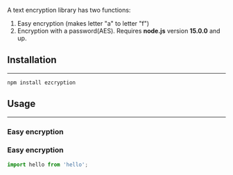 A text encryption library has two functions:

1. Easy encryption (makes letter "a" to letter "f")
2. Encryption with a password(AES). Requires **node.js** version **15.0.0** and up.

## Installation
------
```
npm install ezcryption
```

## Usage
------
### Easy encryption

### Easy encryption
```js
import hello from 'hello';
```



